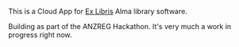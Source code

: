 This is a Cloud App for [Ex Libris](https://github.com/ExLibrisGroup) Alma library software.

Building as part of the ANZREG Hackathon. It's very much a work in progress right now.